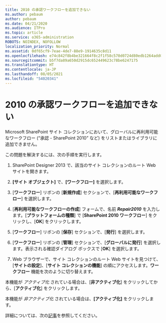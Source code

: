```yaml
---
title: 2010 の承認ワークフローを追加できない
ms.author: pebaum
author: pebaum
ms.date: 04/21/2020
ms.audience: ITPro
ms.topic: article
ms.service: o365-administration
ROBOTS: NOINDEX, NOFOLLOW
localization_priority: Normal
ms.assetid: 0df65cf9-7eae-4de7-88e9-1914635c8d11
ms.openlocfilehash: e74c842f8b4be321664f8c2f1f58c570d0724d80edb1264add0647bf313bc82f
ms.sourcegitcommit: b5f7da89a650d2915dc652449623c78be6247175
ms.translationtype: HT
ms.contentlocale: ja-JP
ms.lasthandoff: 08/05/2021
ms.locfileid: "54020341"
---
```

# <a name="unable-to-add-2010-approval-workflow"></a>2010 の承認ワークフローを追加できない

Microsoft SharePoint サイト コレクションにおいて、グローバルに再利用可能なワークフロー (“承認 - SharePoint 2010” など) をリストまたはライブラリに追加できません。
  
この問題を解決するには、次の手順を実行します。 
  
1. SharePoint Designer 2013 で、該当のサイト コレクションのルート Web サイトを開きます。
  
2. **[サイト オブジェクト]** で、**[ワークフロー]** を選択します。 
  
3. [**ワークフロー**] リボンの [**新規作成**] セクションで、[**再利用可能なワークフロー**] を選択します。 
  
4. [**再利用可能なワークフローの作成**] フォームで、名前 ***Repair2010*** を入力します。[**プラットフォームの種類**] で [**SharePoint 2010 ワークフロー**] をクリックし、[**OK**] をクリックします。 
  
1. [**ワークフロー**] リボンの [**保存**] セクションで、[**発行**] を選択します。 
  
2. [**ワークフロー**] リボンの [**管理**] セクションで、[**グローバルに発行**] を選択します。表示される確認ダイアログ ボックスで [**OK**] を選択します。 
  
3. Web ブラウザーで、サイト コレクションのルート Web サイトを見つけて、[**サイトの設定**]、[**サイト コレクションの機能**] の順にアクセスします。**ワークフロー** 機能を次のように切り替えます。 
  
本機能が *アクティブ化* されている場合は、[**非アクティブ化**] をクリックしてから、[**アクティブ化**] をクリックします。 
  
本機能が *非アクティブ化* されている場合は、**[アクティブ化]** をクリックします。 
  
詳細については、次の[記事](https://go.microsoft.com/fwlink/?linkid=2047770&amp;clcid=0x409)を参照してください。
  


